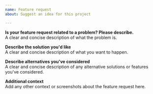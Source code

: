 ```yaml
---
name: Feature request
about: Suggest an idea for this project

---
```


**Is your feature request related to a problem? Please describe.**   
A clear and concise description of what the problem is.   

**Describe the solution you'd like**   
A clear and concise description of what you want to happen.   

**Describe alternatives you've considered**   
A clear and concise description of any alternative solutions or features you've considered.   

**Additional context**   
Add any other context or screenshots about the feature request here.   
